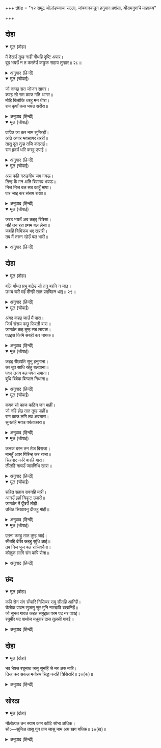 +++
title = "१२ समुद्र ओलांडण्याचा सल्ला, जांबवानकडून हनुमान प्रशंसा, श्रीरामगुणांचे माहात्म्य"

+++


## दोहा


<details open><summary>मूल (दोहा)</summary>

मैं देखउँ तुम्ह नाहीं गीधहि दृष्टि अपार।  
बूढ़ भयउँ न त करतेउँ कछुक सहाय तुम्हार॥ २८॥
</details>

<details><summary>अनुवाद (हिन्दी)</summary>

मी तिला पाहू शकतो, तुम्ही पाहू शकणार नाही, कारण गिधाडाची नजर फार लांब जाते. काय करू? मी म्हातारा झालो आहे, नाही तर तुम्हांला थोडीशी तरी मदत नक्की केली असती.॥ २८॥
</details>

<details open><summary>मूल (चौपाई)</summary>

जो नाघइ सत जोजन सागर।  
करइ सो राम काज मति आगर॥  
मोहि बिलोकि धरहु मन धीरा।  
राम कृपाँ कस भयउ सरीरा॥
</details>

<details><summary>अनुवाद (हिन्दी)</summary>

जो शंभर योजने- (चारशे कोस) विस्तार असलेला समुद्र उल्लंघन करू शकेल आणि बुद्धिमान असेल, तोच श्रीरामांचे कार्य पार पाडू शकेल. निराश न होता माझ्याकडे पाहून धीर धरा. बघा, श्रीरामांच्या कृपेमुळे पहाता पहाता माझे शरीर कसे झाले.’॥ १॥
</details>

<details open><summary>मूल (चौपाई)</summary>

पापिउ जा कर नाम सुमिरहीं।  
अति अपार भवसागर तरहीं॥  
तासु दूत तुम्ह तजि कदराई।  
राम हृदयँ धरि करहु उपाई॥
</details>

<details><summary>अनुवाद (हिन्दी)</summary>

पापीसुद्धा ज्यांचे नामस्मरण करताच अत्यंत अपार भवसागर तरून जातात, त्यांचे तुम्ही दूत आहात. म्हणून भय सोडून श्रीरामांना हृदयात ठेवून काम करा.॥ २॥
</details>

<details open><summary>मूल (चौपाई)</summary>

अस कहि गरुड़गीध जब गयऊ।  
तिन्ह कें मन अति बिसमय भयऊ॥  
निज निज बल सब काहूँ भाषा।  
पार जाइ कर संसय राखा॥
</details>

<details><summary>अनुवाद (हिन्दी)</summary>

काकभुशुंडी म्हणतात, ‘हे गरुडा, असे सांगून जेव्हा संपाती निघून गेला, तेव्हा वानरांना फार आश्चर्य वाटले. सर्वजणांनी आपापले सामर्थ्य सांगितले, परंतु सर्वांनी समुद्र उल्लंघून जाण्याविषयी संशय प्रकट केला.’॥ ३॥
</details>

<details open><summary>मूल (चौपाई)</summary>

जरठ भयउँ अब कहइ रिछेसा।  
नहिं तन रहा प्रथम बल लेसा॥  
जबहिं त्रिबिक्रम भए खरारी।  
तब मैं तरुन रहेउँ बल भारी॥
</details>

<details><summary>अनुवाद (हिन्दी)</summary>

ऋक्षराज जांबवान म्हणू लागला, ‘मी आता म्हातारा झालो आहे. शरीरामध्ये पूर्वीचे बळ थोडेसुद्धा राहिले नाही. जेव्हा श्रीराम यांनी वामनावतार घेतला होता, तेव्हा मी तरुण होतो व माझ्यामध्ये पुष्कळ बळ होते.॥ ४॥
</details>

## दोहा


<details open><summary>मूल (दोहा)</summary>

बलि बाँधत प्रभु बाढ़ेउ सो तनु बरनि न जाइ।  
उभय घरी महँ दीन्हीं सात प्रदच्छिन धाइ॥ २९॥
</details>

<details><summary>अनुवाद (हिन्दी)</summary>

बळीला बांधून प्रभू एवढे वाढले की, त्या शरीराचे वर्णन करता येत नाही. परंतु मी दोन घटकातच धावत धावत त्यांच्या देहाला सात प्रदक्षिणा घातल्या.’॥ २९॥
</details>

<details open><summary>मूल (चौपाई)</summary>

अंगद कहइ जाउँ मैं पारा।  
जियँ संसय कछु फिरती बारा॥  
जामवंत कह तुम्ह सब लायक।  
पठइअ किमि सबही कर नायक॥
</details>

<details><summary>अनुवाद (हिन्दी)</summary>

अंगद म्हणाला, ‘मी पलीकडे जाईन, परंतु परत येता येईल की नाही, अशी मनात शंका आहे.’ जांबवान म्हणाला, ‘तू सर्व प्रकारे योग्य आहेस, परंतु तू सर्वांचा नेता आहेस. तुला कसे पाठविता येईल?’॥ १॥
</details>

<details open><summary>मूल (चौपाई)</summary>

कहइ रीछपति सुनु हनुमाना।  
का चुप साधि रहेहु बलवाना॥  
पवन तनय बल पवन समाना।  
बुधि बिबेक बिग्यान निधाना॥
</details>

<details><summary>अनुवाद (हिन्दी)</summary>

ऋक्षराज जांबवानाने हनुमानाला म्हटले, ‘हे हनुमाना, हे बलवाना, तू का गप्प आहेस? तू वायू पुत्र आहेस आणि बळामध्येवायूसमानच आहेस. तू बुद्धी, विवेक व विज्ञानाची खाण आहेस.॥ २॥
</details>

<details open><summary>मूल (चौपाई)</summary>

कवन सो काज कठिन जग माहीं।  
जो नहिं होइ तात तुम्ह पाहीं॥  
राम काज लगि तव अवतारा।  
सुनतहिं भयउ पर्बताकारा॥
</details>

<details><summary>अनुवाद (हिन्दी)</summary>

जगात असे कोणते कठीण काम आहे की, बाबा रे, जे तुझ्याकडून होऊ शकणार नाही? श्रीरामांच्या कार्यासाठीच तुझा अवतार झाला आहे.’ हे ऐकताच हनुमान पर्वताच्या आकारासारखा विशाल झाला.॥ ३॥
</details>

<details open><summary>मूल (चौपाई)</summary>

कनक बरन तन तेज बिराजा।  
मानहुँ अपर गिरिन्ह कर राजा॥  
सिंहनाद करि बारहिं बारा।  
लीलहिं नाघउँ जलनिधि खारा॥
</details>

<details><summary>अनुवाद (हिन्दी)</summary>

त्याचा सोन्यासारखा रंग होता. शरीरावर तेज शोभत होते, जणू दुसरा पर्वतांचा राजा सुमेरू होता. हनुमानाने वारंवार सिंहनाद करून म्हटले, ‘मी या खाऱ्या समुद्राला लीलया उल्लंघून जाईन.॥ ४॥
</details>

<details open><summary>मूल (चौपाई)</summary>

सहित सहाय रावनहि मारी।  
आनउँ इहाँ त्रिकूट उपारी॥  
जामवंत मैं पूँछउँ तोही।  
उचित सिखावनु दीजहु मोही॥
</details>

<details><summary>अनुवाद (हिन्दी)</summary>

मी रावणाला त्याच्या सहाय्यकांसह ठार मारून त्रिकूट पर्वत उपटून येथे घेऊन येऊ शकतो. हे जांबवाना, मी तुला विचारतो की, मला काय करायचे आहे, ते सांग.’॥ ५॥
</details>

<details open><summary>मूल (चौपाई)</summary>

एतना करहु तात तुम्ह जाई।  
सीतहि देखि कहहु सुधि आई॥  
तब निज भुज बल राजिवनैना।  
कौतुक लागि संग कपि सेना॥
</details>

<details><summary>अनुवाद (हिन्दी)</summary>

जांबवान म्हणाला, ‘हे हनुमंता, तू इतकेच कर की, सीतेला पाहून परत ये आणि बातमी सांग. नंतर कमलनयन श्रीराम आपल्या बाहुबलाने राक्षसांचा संहार करून सीतेला घेऊन येतील. लीला म्हणून ते वानरांची सेना बरोबर घेतील.॥ ६॥
</details>

## छंद


<details open><summary>मूल (दोहा)</summary>

कपि सेन संग सँघारि निसिचर रामु सीतहि आनिहैं।  
त्रैलोक पावन सुजसु सुर मुनि नारदादि बखानिहैं॥  
जो सुनत गावत कहत समुझत परम पद नर पावई।  
रघुबीर पद पाथोज मधुकर दास तुलसी गावई॥
</details>

<details><summary>अनुवाद (हिन्दी)</summary>

वानरांची सेना बरोबर घेऊन, राक्षसांचा संहार करून श्रीराम सीतेला घेऊन येतील. मग देव आणि नारदादी मुनी तिन्ही लोकांना पवित्र करणाऱ्या त्यांच्या सुंदर कीर्तीचे वर्णन करतील. ते ऐकून, गाऊन, सांगून व समजून घेऊन मनुष्य परम पद प्राप्त करतील. श्रीरघुवीरांच्या चरण-कमलांवरील भ्रमर बनून तुलसीदास ती कीर्ती गात आहे.
</details>

## दोहा


<details open><summary>मूल (दोहा)</summary>

भव भेषज रघुनाथ जसु सुनहिं जे नर अरु नारि।  
तिन्ह कर सकल मनोरथ सिद्ध करहिं त्रिसिरारि॥ ३०(क)॥
</details>

<details><summary>अनुवाद (हिन्दी)</summary>

श्रीरघुवीरांची कीर्ती ही जन्म-मरणरूप भव-रोगाची अचूक औषधी आहे. जे स्त्री-पुरुष ती ऐकतील, त्यांचे मनोरथ श्रीराम पूर्ण करतील.॥ ३०(क)॥
</details>

## सोरठा


<details open><summary>मूल (दोहा)</summary>

नीलोत्पल तन स्याम काम कोटि सोभा अधिक।  
सो०—सुनिअ तासु गुन ग्राम जासु नाम अघ खग बधिक॥ ३०(ख)॥
</details>

<details><summary>अनुवाद (हिन्दी)</summary>

ज्यांचे नील कमलाप्रमाणे श्यामल शरीर आहे, ज्यांची शोभा कोटॺवधी कामदेवांहून अधिक आहे आणि ज्यांचे नाम हे पापरूपी पक्ष्यांना मारण्यासाठी पारध्यासारखे आहे, त्या श्रीरामांच्या लीला समूहांचे वर्णन ऐकावे.॥ ३०(ख)॥
</details>
